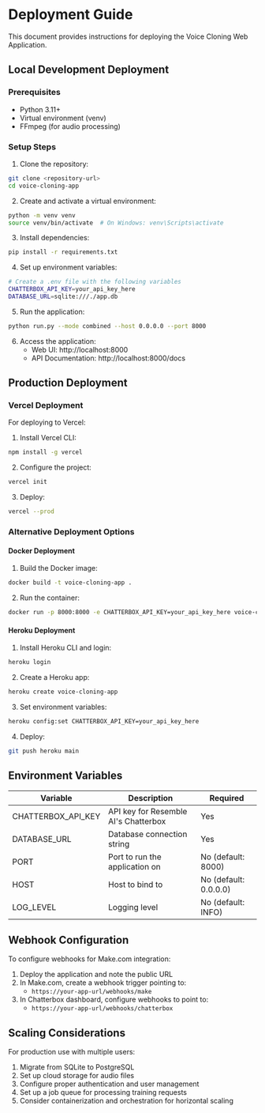 # Deployment Guide

This document provides instructions for deploying the Voice Cloning Web Application.

## Local Development Deployment

### Prerequisites
- Python 3.11+
- Virtual environment (venv)
- FFmpeg (for audio processing)

### Setup Steps

1. Clone the repository:
```bash
git clone <repository-url>
cd voice-cloning-app
```

2. Create and activate a virtual environment:
```bash
python -m venv venv
source venv/bin/activate  # On Windows: venv\Scripts\activate
```

3. Install dependencies:
```bash
pip install -r requirements.txt
```

4. Set up environment variables:
```bash
# Create a .env file with the following variables
CHATTERBOX_API_KEY=your_api_key_here
DATABASE_URL=sqlite:///./app.db
```

5. Run the application:
```bash
python run.py --mode combined --host 0.0.0.0 --port 8000
```

6. Access the application:
   - Web UI: http://localhost:8000
   - API Documentation: http://localhost:8000/docs

## Production Deployment

### Vercel Deployment

For deploying to Vercel:

1. Install Vercel CLI:
```bash
npm install -g vercel
```

2. Configure the project:
```bash
vercel init
```

3. Deploy:
```bash
vercel --prod
```

### Alternative Deployment Options

#### Docker Deployment

1. Build the Docker image:
```bash
docker build -t voice-cloning-app .
```

2. Run the container:
```bash
docker run -p 8000:8000 -e CHATTERBOX_API_KEY=your_api_key_here voice-cloning-app
```

#### Heroku Deployment

1. Install Heroku CLI and login:
```bash
heroku login
```

2. Create a Heroku app:
```bash
heroku create voice-cloning-app
```

3. Set environment variables:
```bash
heroku config:set CHATTERBOX_API_KEY=your_api_key_here
```

4. Deploy:
```bash
git push heroku main
```

## Environment Variables

| Variable | Description | Required |
|----------|-------------|----------|
| CHATTERBOX_API_KEY | API key for Resemble AI's Chatterbox | Yes |
| DATABASE_URL | Database connection string | Yes |
| PORT | Port to run the application on | No (default: 8000) |
| HOST | Host to bind to | No (default: 0.0.0.0) |
| LOG_LEVEL | Logging level | No (default: INFO) |

## Webhook Configuration

To configure webhooks for Make.com integration:

1. Deploy the application and note the public URL
2. In Make.com, create a webhook trigger pointing to:
   - `https://your-app-url/webhooks/make`
3. In Chatterbox dashboard, configure webhooks to point to:
   - `https://your-app-url/webhooks/chatterbox`

## Scaling Considerations

For production use with multiple users:

1. Migrate from SQLite to PostgreSQL
2. Set up cloud storage for audio files
3. Configure proper authentication and user management
4. Set up a job queue for processing training requests
5. Consider containerization and orchestration for horizontal scaling

